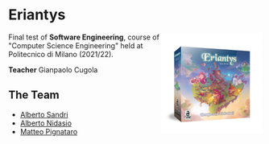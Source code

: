 # Eriantys

<img align="right" width="200" height="200" src="github/Eriantys box.png">

Final test of **Software Engineering**, course of "Computer Science Engineering" held at Politecnico di Milano (2021/22).

**Teacher** Gianpaolo Cugola

## The Team
* [Alberto Sandri](https://github.com/AlbertoSandri)
* [Alberto Nidasio](https://github.com/PiroX4256)
* [Matteo Pignataro](https://github.com/NidasioAlberto)
